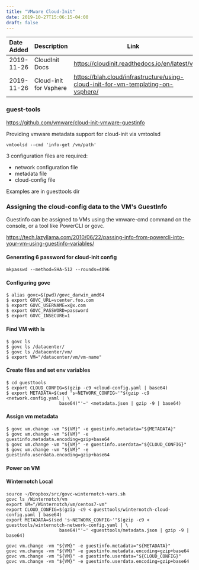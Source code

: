 ```yaml
---
title: "VMware Cloud-Init"
date: 2019-10-27T15:06:15-04:00
draft: false
---
```

|Date Added|Description|Link|
|:---|:---|---|
|2019-11-26| CloudInit Docs | https://cloudinit.readthedocs.io/en/latest/v | 
|2019-11-26| Cloud-init for Vsphere | https://blah.cloud/infrastructure/using-cloud-init-for-vm-templating-on-vsphere/|

### guest-tools

https://github.com/vmware/cloud-init-vmware-guestinfo

Providing vmware metadata support for cloud-init via vmtoolsd

```
vmtoolsd --cmd 'info-get /vm/path'
```

3 configuration files are required:

- network configuration file
- metadata file
- cloud-config file

Examples are in guesttools dir


### Assigning the cloud-config data to the VM's GuestInfo

Guestinfo can be assigned to VMs using the vmware-cmd command on the console, or a tool like PowerCLI or govc.

https://tech.lazyllama.com/2010/06/22/passing-info-from-powercli-into-your-vm-using-guestinfo-variables/

#### Generating $6$ password for cloud-init config
```
mkpasswd --method=SHA-512 --rounds=4096
```

#### Configuring govc

```
$ alias govc=$(pwd)/govc_darwin_amd64
$ export GOVC_URL=vcenter.foo.com
$ export GOVC_USERNAME=x@x.com
$ export GOVC_PASSWORD=password
$ export GOVC_INSECURE=1
```

#### Find VM with ls
```
$ govc ls
$ govc ls /datacenter/
$ govc ls /datacenter/vm/
$ export VM="/datacenter/vm/vm-name"
```

#### Create files and set env variables
```
$ cd guesttools
$ export CLOUD_CONFIG=$(gzip -c9 <cloud-config.yaml | base64)
$ export METADATA=$(sed 's~NETWORK_CONFIG~'"$(gzip -c9 <network.config.yaml | \
                    base64)"'~' <metadata.json | gzip -9 | base64)
```

#### Assign vm metadata
```
$ govc vm.change -vm "${VM}" -e guestinfo.metadata="${METADATA}"
$ govc vm.change -vm "${VM}" -e guestinfo.metadata.encoding=gzip+base64
$ govc vm.change -vm "${VM}" -e guestinfo.userdata="${CLOUD_CONFIG}"
$ govc vm.change -vm "${VM}" -e guestinfo.userdata.encoding=gzip+base64
```

#### Power on VM


#### Winternotch Local 
```
source ~/Dropbox/src/govc-winternotch-vars.sh
govc ls /Winternotch/vm
export VM="/Winternotch/vm/centos7-vm"
export CLOUD_CONFIG=$(gzip -c9 < guesttools/winternotch-cloud-config.yaml | base64)
export METADATA=$(sed 's~NETWORK_CONFIG~'"$(gzip -c9 < guesttools/winternotch-network-config.yaml | \
                    base64)"'~' <guesttools/metadata.json | gzip -9 | base64)
                    
govc vm.change -vm "${VM}" -e guestinfo.metadata="${METADATA}"
govc vm.change -vm "${VM}" -e guestinfo.metadata.encoding=gzip+base64
govc vm.change -vm "${VM}" -e guestinfo.userdata="${CLOUD_CONFIG}"
govc vm.change -vm "${VM}" -e guestinfo.userdata.encoding=gzip+base64
```